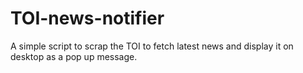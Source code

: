 # TOI-news-notifier
A simple script to scrap the TOI to fetch latest news and display it on desktop as a pop up message.
